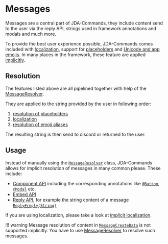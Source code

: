 # Messages
Messages are a central part of JDA-Commands, they include content send to the user via the reply API,
strings used in framework annotations and modals and much more.

To provide the best user experience possible, JDA-Commands comes included with [localization](localization.md),
support for [placeholders](placeholder.md) and [Unicode and app emojis](emojis.md). In many places in the framework,
these feature are applied [implicitly](#implicit-resolution).

## Resolution
The features listed above are all pipelined together with help of the [MessageResolver](https://kaktushose.github.io/jda-commands/javadocs/4/io.github.kaktushose.jda.commands.core/com/github/kaktushose/jda/commands/message/MessageResolver.html).

They are applied to the string provided by the user in following order:

1. [resolution of placeholders](placeholder.md)
2. [localization](localization.md)
3. [resolution of emoji aliases](emojis.md)

The resulting string is then send to discord or returned to the user.

## Usage
Instead of manually using the [`MessageResolver`](https://kaktushose.github.io/jda-commands/javadocs/4/io.github.kaktushose.jda.commands.core/com/github/kaktushose/jda/commands/message/MessageResolver.html)
class, JDA-Commands allows for implicit resolution
of messages in many common please. These include:

- [Component API](../interactions/components.md) including the corresponding annotations like [`@Button`](https://kaktushose.github.io/jda-commands/javadocs/4/io.github.kaktushose.jda.commands.core/com/github/kaktushose/jda/commands/annotations/interactions/Button.html),
  [`@Modal`](https://kaktushose.github.io/jda-commands/javadocs/4/io.github.kaktushose.jda.commands.core/com/github/kaktushose/jda/commands/annotations/interactions/Modal.html) etc.
- [Embed API](embeds.md) 
- [Reply API](../interactions/reply.md), for example the string content of a message [`Reply#reply(String)`](https://kaktushose.github.io/jda-commands/javadocs/4/io.github.kaktushose.jda.commands.core/com/github/kaktushose/jda/commands/dispatching/reply/Reply.html#reply(java.lang.String))

If you are using localization, please take a look at [implicit localization](localization.md#implicit-localization).

!!! warning
    Message resolution of content in [`MessageCreateData`](https://docs.jda.wiki/net/dv8tion/jda/api/utils/messages/MessageCreateData.html) is not supported implicitly.
    You have to use [MessageResolver](https://kaktushose.github.io/jda-commands/javadocs/4/io.github.kaktushose.jda.commands.core/com/github/kaktushose/jda/commands/message/MessageResolver.html)
    to resolve such messages.

